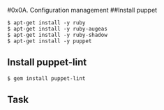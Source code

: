 #0x0A. Configuration management
##Install puppet
```
$ apt-get install -y ruby
$ apt-get install -y ruby-augeas
$ apt-get install -y ruby-shadow
$ apt-get install -y puppet
```
## Install puppet-lint

```
$ gem install puppet-lint
```

## Task
